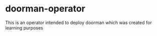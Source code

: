 # doorman-operator
This is an operator intended to deploy doorman which was created for learning purposes
